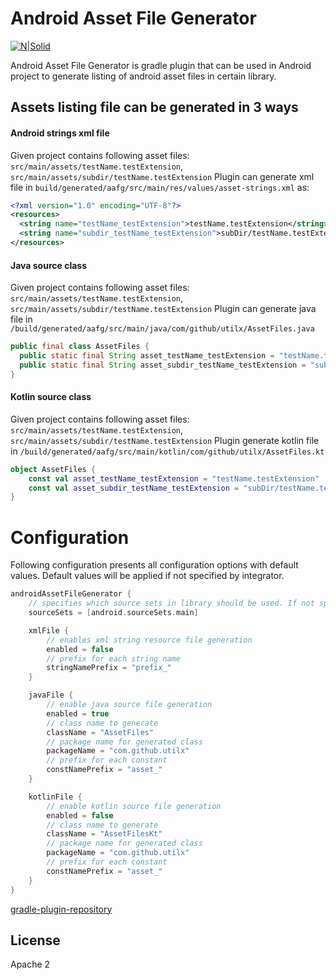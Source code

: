 # Android Asset File Generator
[![N|Solid](https://img.shields.io/maven-metadata/v/https/plugins.gradle.org/m2/com/github/utilx/android-asset-file-generator/com.github.utilx.android-asset-file-generator.gradle.plugin/maven-metadata.xml.svg?label=gradle)](https://img.shields.io/maven-metadata/v/https/plugins.gradle.org/m2/com/github/utilx/android-asset-file-generator/com.github.utilx.android-asset-file-generator.gradle.plugin/maven-metadata.xml.svg?label=gradle)

Android Asset File Generator is gradle plugin that can be used in Android project to generate listing of android asset files in certain library.

## Assets listing file can be generated in 3 ways
####  Android strings xml file
Given project contains following asset files:
`src/main/assets/testName.testExtension`,
`src/main/assets/subdir/testName.testExtension`
Plugin can generate xml file in `build/generated/aafg/src/main/res/values/asset-strings.xml` as:
```xml
<?xml version="1.0" encoding="UTF-8"?>
<resources>
  <string name="testName_testExtension">testName.testExtension</string>
  <string name="subdir_testName_testExtension">subDir/testName.testExtension</string>
</resources>
```
####  Java source class
Given project contains following asset files:
`src/main/assets/testName.testExtension`,
`src/main/assets/subdir/testName.testExtension`
Plugin can generate java file in `/build/generated/aafg/src/main/java/com/github/utilx/AssetFiles.java`
```java
public final class AssetFiles {
  public static final String asset_testName_testExtension = "testName.testExtension";
  public static final String asset_subdir_testName_testExtension = "subDir/testName.testExtension";
}
```
#### Kotlin source class
Given project contains following asset files:
`src/main/assets/testName.testExtension`,
`src/main/assets/subdir/testName.testExtension`
Plugin generate kotlin file in `/build/generated/aafg/src/main/kotlin/com/github/utilx/AssetFiles.kt`
```kotlin
object AssetFiles {
    const val asset_testName_testExtension = "testName.testExtension"
    const val asset_subdir_testName_testExtension = "subDir/testName.testExtension"
}
```
# Configuration
Following configuration presents all configuration options with default values. Default values will be applied if not specified by integrator.
```groovy
androidAssetFileGenerator {
    // specifies which source sets in library should be used. If not specified, main is used
    sourceSets = [android.sourceSets.main]

    xmlFile {
        // enables xml string resource file generation
        enabled = false
        // prefix for each string name
        stringNamePrefix = "prefix_"
    }

    javaFile {
        // enable java source file generation
        enabled = true
        // class name to generate
        className = "AssetFiles"
        // package name for generated class
        packageName = "com.github.utilx"
        // prefix for each constant
        constNamePrefix = "asset_"
    }

    kotlinFile {
        // enable kotlin source file generation
        enabled = false
        // class name to generate
        className = "AssetFilesKt"
        // package name for generated class
        packageName = "com.github.utilx"
        // prefix for each constant
        constNamePrefix = "asset_"
    }
}
```
[gradle-plugin-repository]

License
----

Apache 2


   [gradle-plugin-repository]: <https://plugins.gradle.org/plugin/com.github.utilx.android-asset-file-generator>

